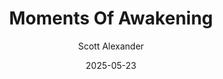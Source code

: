 ---
layout: podcast
title: "Moments Of Awakening"
author: Scott Alexander
description: https://www.astralcodexten.com/p/moments-of-awakening
date: 2025-05-23
length: 1380008
duration: 345
guid: moments-of-awakening
---